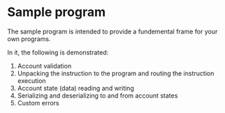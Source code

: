 # Sample program
The sample program is intended to provide a fundemental frame for your own programs.

In it, the following is demonstrated:
1. Account validation
2. Unpacking the instruction to the program and routing the instruction execution
3. Account state (data) reading and writing
4. Serializing and deserializing to and from account states
5. Custom errors